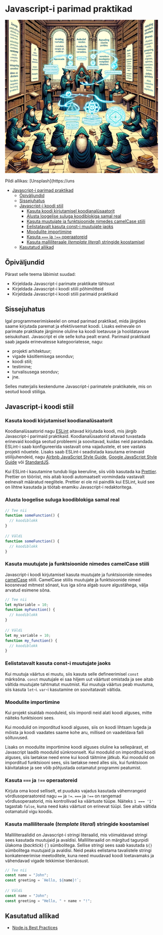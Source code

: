# Javascript-i parimad praktikad

![alt text](Javascript-Best-Practices.webp)

Pildi allikas: [Unsplash](https://uns

- [Javascript-i parimad praktikad](#javascript-i-parimad-praktikad)
  - [Õpiväljundid](#õpiväljundid)
  - [Sissejuhatus](#sissejuhatus)
  - [Javascript-i koodi stiil](#javascript-i-koodi-stiil)
    - [Kasuta koodi kirjutamisel koodianalüsaatorit](#kasuta-koodi-kirjutamisel-koodianalüsaatorit)
    - [Alusta loogelise suluga koodiblokiga samal real](#alusta-loogelise-suluga-koodiblokiga-samal-real)
    - [Kasuta muutujate ja funktsioonide nimedes camelCase stiili](#kasuta-muutujate-ja-funktsioonide-nimedes-camelcase-stiili)
    - [Eelistatavalt kasuta const-i muutujate jaoks](#eelistatavalt-kasuta-const-i-muutujate-jaoks)
    - [Moodulite importimine](#moodulite-importimine)
    - [Kasuta `===` ja `!==` operaatoreid](#kasuta--ja--operaatoreid)
    - [Kasuta malliliteraale (_template literal_) stringide koostamisel](#kasuta-malliliteraale-template-literal-stringide-koostamisel)
  - [Kasutatud allikad](#kasutatud-allikad)

## Õpiväljundid

Pärast selle teema läbimist suudad:

- Kirjeldada Javascript-i parimate praktikate tähtsust
- Kirjeldada Javascript-i koodi stiili põhimõtteid
- Kirjeldada Javascript-i koodi stiili parimaid praktikaid

## Sissejuhatus

Igal programmeerimiskeelel on omad parimad praktikad, mida järgides saame kirjutada paremat ja efektiivsemat koodi. Lisaks eelnevale on parimate praktikate järgimine oluline ka koodi loetavuse ja hooldatavuse seisukohast. Javascript ei ole selle koha pealt erand. Parimaid praktikaid saab jagada erinevatesse kategooriatesse, nagu:

- projekti arhitektuur;
- vigade käsitlemisega seonduv;
- koodi stiil;
- testimine;
- turvalisusega seonduv;
- jne.

Selles materjalis keskendume Javascript-i parimatele praktikatele, mis on seotud koodi stiiliga.

## Javascript-i koodi stiil

### Kasuta koodi kirjutamisel koodianalüsaatorit

Koodianalüsaatorid nagu [ESLint](https://eslint.org/) aitavad kirjutada koodi, mis järgib Javascript-i parimaid praktikaid. Koodianalüsaatorid aitavad tuvastada erinevaid koodiga seotud probleemi ja soovitavad, kuidas neid parandada. ESLint-i saab konfigureerida vastavalt oma vajadustele, et see vastaks projekti nõuetele. Lisaks saab ESLint-i seadistada kasutama erinevaid stiilijuhendeid, nagu [Airbnb JavaScript Style Guide](https://github.com/airbnb/javascript), [Google JavaScript Style Guide](https://google.github.io/styleguide/jsguide.html) või [StandardJS](https://standardjs.com/).

Kui ESLint-i kasutamine tundub liiga keeruline, siis võib kasutada ka [Prettier](https://prettier.io/). Prettier on tööriist, mis aitab koodi automaatselt vormindada vastavalt eelnevalt määratud reeglitele. Prettier ei ole nii paindlik kui ESLint, kuid see on lihtne kasutada ja töötab enamiku Javascript-i redaktoritega.

### Alusta loogelise suluga koodiblokiga samal real

```javascript
// Tee nii
function someFunction() {
  // koodiblokk
}

// Väldi
function someFunction() {
  // koodiblokk
}
```

### Kasuta muutujate ja funktsioonide nimedes camelCase stiili

Javascript-i koodi kirjutamisel kasuta muutujate ja funktsioonide nimedes [camelCase](https://en.wikipedia.org/wiki/Camel_case) stiili. CamelCase stiilis muutujate ja funktsioonide nimed koosnevad mitmest sõnast, kus iga sõna algab suure algustähega, välja arvatud esimene sõna.

```javascript
// Tee nii
let myVariable = 10;
function myFunction() {
  // koodiblokk
}

// Väldi
let my_variable = 10;
function my_function() {
  // koodiblokk
}
```

### Eelistatavalt kasuta const-i muutujate jaoks

Kui muutuja väärtus ei muutu, siis kasuta selle defineerimisel `const` märksõna. `const` muutujale ei saa hiljem uut väärtust omistada ja see aitab vältida muutujate tahtmatut muutmist. Kui muutuja väärtus peab muutuma, siis kasuta `let`-i. `var`-i kasutamine on soovitatavalt vältida.

### Moodulite importimine

Kui projekt sisaldab mooduleid, siis impordi neid alati koodi alguses, mitte näiteks funktsiooni sees.

Kui moodulid on imporditud koodi alguses, siis on koodi lihtsam lugeda ja mõista ja koodi vaadates saame kohe aru, millised on vaadeldava faili sõltuvused.

Lisaks on moodulite importimine koodi alguses oluline ka sellepärast, et Javascript laadib moodulid sünkroonselt. Kui moodulid on imporditud koodi alguses, siis laetakse need enne kui koodi täitmine jätkub. Kui moodulid on imporditud funktsiooni sees, siis laetakse need alles siis, kui funktsioon käivitatakse ja see võib põhjustada ootamatut programmi peatumist.

### Kasuta `===` ja `!==` operaatoreid

Kirjuta oma kood selliselt, et puuduks vajadus kasutada vähemrangeid võrdlusoperaatoreid nagu `==` ja `!=`. `===` ja `!==` on rangemad võrdlusoperaatorid, mis kontrollivad ka väärtuste tüüpe. Näiteks `1 === '1'` tagastab `false`, kuna need kaks väärtust on erinevat tüüpi. See aitab vältida ootamatuid vigu koodis.

### Kasuta malliliteraale (_template literal_) stringide koostamisel

Malliliteraalidid on Javascript-i stringi literaalid, mis võimaldavad stringi sees kasutada muutujaid ja avaldisi. Malliliteraalid on märgitud tagurpidi ülakoma (_backtick_) (\`) sümbolitega. Sellise stringi sees saab kasutada `${}` sümbolitega muutujaid ja avaldisi. Neid peaks eelistama tavalistele stringi konkateneerimise meetoditele, kuna need muudavad koodi loetavamaks ja vähendavad vigade tekkimise tõenäosust.

```javascript
// Tee nii
const name = "John";
const greeting = `Hello, ${name}!`;

// Väldi
const name = "John";
const greeting = "Hello, " + name + "!";
```

## Kasutatud allikad

- [Node.js Best Practices](https://github.com/goldbergyoni/nodebestpractices)
